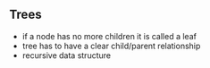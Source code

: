 ## Trees
- if a node has no more children it is called a leaf
- tree has to have a clear child/parent relationship
- recursive data structure

